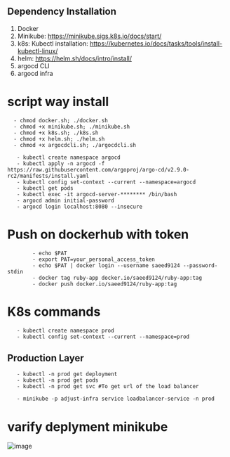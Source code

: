 ## Dependency Installation 
1. Docker
2. Minikube: https://minikube.sigs.k8s.io/docs/start/
3. k8s:  Kubectl installation: https://kubernetes.io/docs/tasks/tools/install-kubectl-linux/
4. helm: https://helm.sh/docs/intro/install/
5. argocd CLI
6. argocd infra
   
# script way install
      - chmod docker.sh; ./docker.sh
      - chmod +x minikube.sh; ./minikube.sh
      - chmod +x k8s.sh; ./k8s.sh
      - chmod +x helm.sh; ./helm.sh
      - chmod +x argocdcli.sh; ./argocdcli.sh
   
       - kubectl create namespace argocd
       - kubectl apply -n argocd -f https://raw.githubusercontent.com/argoproj/argo-cd/v2.9.0-rc2/manifests/install.yaml
       - kubectl config set-context --current --namespace=argocd
       - kubectl get pods
       - kubectl exec -it argocd-server-******** /bin/bash
       - argocd admin initial-password
       - argocd login localhost:8080 --insecure


# Push on dockerhub with token
            - echo $PAT
            - export PAT=your_personal_access_token
            - echo $PAT | docker login --username saeed9124 --password-stdin
            - docker tag ruby-app docker.io/saeed9124/ruby-app:tag
            - docker push docker.io/saeed9124/ruby-app:tag

# K8s commands
       - kubectl create namespace prod
       - kubectl config set-context --current --namespace=prod
## Production Layer
       - kubectl -n prod get deployment
       - kubectl -n prod get pods
       - kubectl -n prod get svc #To get url of the load balancer 

       - minikube -p adjust-infra service loadbalancer-service -n prod
# varify deplyment minikube
![image](https://github.com/saeed0808/devops/assets/46480999/82ada74e-9fc6-4bd8-a85d-7fbcb0a30bba)

